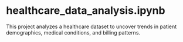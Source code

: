 # healthcare_data_analysis.ipynb
This project analyzes a healthcare dataset to uncover trends in patient demographics, medical conditions, and billing patterns.
